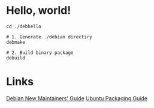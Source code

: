 # Hello, world!

```
cd ./debhello

# 1. Generate ./debian directiry
debmake

# 2. Build binary package
debuild
```

# Links
[Debian New Maintainers' Guide](https://www.debian.org/doc/manuals/maint-guide/index.en.html)
[Ubuntu Packaging Guide](http://packaging.ubuntu.com/html/)
